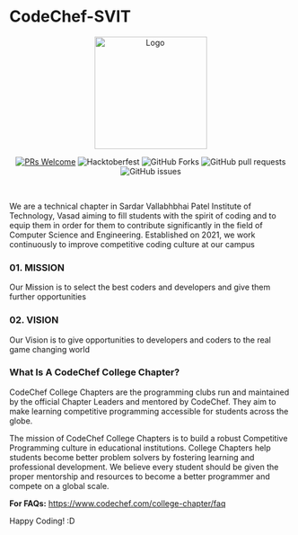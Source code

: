 # CodeChef-SVIT

<p align="center"><img src="https://user-images.githubusercontent.com/67598040/139522588-a06f1cbb-e005-4ff1-b449-d6c07b8e3898.jpg" alt="Logo" width="200px" height="200px" hspace="10"/>
<p align="center">     
    <a href="http://makeapullrequest.com" target="_blank"><img src="https://img.shields.io/badge/PRs-welcome-brightgreen.svg?style=flat" alt="PRs Welcome"></a>
    <img alt="Hacktoberfest" src="https://img.shields.io/github/hacktoberfest/2021/trishala01/CodeChef-SVIT.github.io">
    <img alt="GitHub Forks" src="https://img.shields.io/github/forks/trishala01/CodeChef-SVIT.github.io">
    <img alt="GitHub pull requests" src="https://img.shields.io/github/issues-pr/trishala01/CodeChef-SVIT.github.io">
    <img alt="GitHub issues" src="https://img.shields.io/github/issues/trishala01/CodeChef-SVIT.github.io">
</p>
<br>


We are a technical chapter in Sardar Vallabhbhai Patel Institute of Technology, Vasad aiming to fill students with the spirit of coding and to equip them in order for them to contribute significantly in the field of Computer Science and Engineering. Established on 2021, we work continuously to improve competitive coding culture at our campus

### 01. MISSION
Our Mission is to select the best coders and developers and give them further opportunities

### 02. VISION
Our Vision is to give opportunities to developers and coders to the real game changing world

### What Is A CodeChef College Chapter?
CodeChef College Chapters are the programming clubs run and maintained by the official Chapter Leaders and mentored by CodeChef. They aim to make learning competitive programming accessible for students across the globe.

The mission of CodeChef College Chapters is to build a robust Competitive Programming culture in educational institutions. College Chapters help students become better problem solvers by fostering learning and professional development. We believe every student should be given the proper mentorship and resources to become a better programmer and compete on a global scale.

**For FAQs:** https://www.codechef.com/college-chapter/faq


Happy Coding! :D
